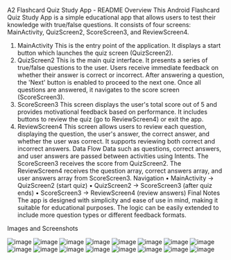 A2
Flashcard Quiz Study App - README
Overview
This Android Flashcard Quiz Study App is a simple educational app that allows users to test their knowledge with true/false questions. It consists of four screens: MainActivity, QuizScreen2, ScoreScreen3, and ReviewScreen4.
1. MainActivity
This is the entry point of the application. It displays a start button which launches the quiz screen (QuizScreen2).
2. QuizScreen2
This is the main quiz interface. It presents a series of true/false questions to the user. Users receive immediate feedback on whether their answer is correct or incorrect. After answering a question, the 'Next' button is enabled to proceed to the next one. Once all questions are answered, it navigates to the score screen (ScoreScreen3).
3. ScoreScreen3
This screen displays the user's total score out of 5 and provides motivational feedback based on performance. It includes buttons to review the quiz (go to ReviewScreen4) or exit the app.
4. ReviewScreen4
This screen allows users to review each question, displaying the question, the user's answer, the correct answer, and whether the user was correct. It supports reviewing both correct and incorrect answers.
Data Flow
Data such as questions, correct answers, and user answers are passed between activities using Intents. The ScoreScreen3 receives the score from QuizScreen2. The ReviewScreen4 receives the question array, correct answers array, and user answers array from ScoreScreen3.
Navigation
• MainActivity → QuizScreen2 (start quiz)
• QuizScreen2 → ScoreScreen3 (after quiz ends)
• ScoreScreen3 → ReviewScreen4 (review answers)
Final Notes
The app is designed with simplicity and ease of use in mind, making it suitable for educational purposes. The logic can be easily extended to include more question types or different feedback formats.


Images and Screenshots

![image](https://github.com/user-attachments/assets/305703c7-bfba-4d37-9c16-c7fd9efb310d)
![image](https://github.com/user-attachments/assets/1e2f097b-701f-4d5b-8745-bc3621c8d4f2)
![image](https://github.com/user-attachments/assets/c07799c5-a3a4-40da-9463-c9915b0b08c8)
![image](https://github.com/user-attachments/assets/eb629822-7042-4d81-acac-91ce647d1d1b)
![image](https://github.com/user-attachments/assets/dd8dae48-0f75-46cb-a440-d331de3b1259)
![image](https://github.com/user-attachments/assets/3797e405-4c1a-4180-9852-0b87232ad0c2)
![image](https://github.com/user-attachments/assets/8a78e039-17bc-4347-b610-7a1e73e1ecd0)
![image](https://github.com/user-attachments/assets/f71d00d8-808f-4a0f-ab20-a973d64a6456)
![image](https://github.com/user-attachments/assets/13c376b4-1c89-4996-8274-3861362f4457)
![image](https://github.com/user-attachments/assets/83e6206b-5e2c-4566-a6e4-d70f8b160572)
![image](https://github.com/user-attachments/assets/94e01759-689d-4a97-8a22-e87f733547b3)
![image](https://github.com/user-attachments/assets/8fee402b-dfb1-47eb-b257-a74754c34d3c)
![image](https://github.com/user-attachments/assets/2ec7e934-5134-4876-be84-95deb9ffddbe)
![image](https://github.com/user-attachments/assets/fc3c1515-d246-4b87-936f-d6246c08918e)
![image](https://github.com/user-attachments/assets/bd35c660-aa56-43c4-a82d-41cd2bcc44c4)
![image](https://github.com/user-attachments/assets/d08e8ad1-3eee-4618-adf1-f3685c40172a)
